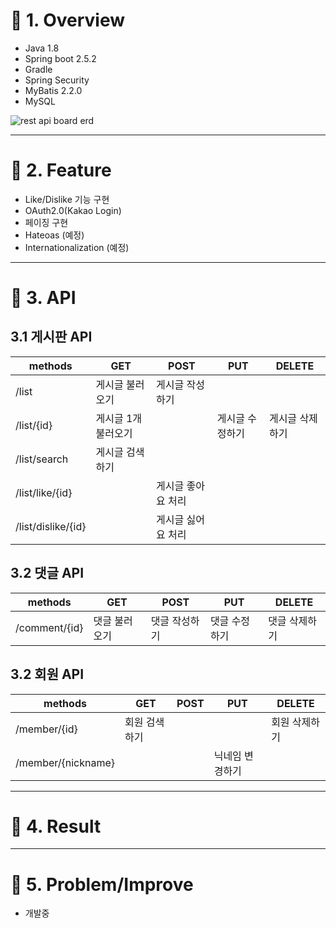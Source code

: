 # :pushpin: 1. Overview
* Java 1.8
* Spring boot 2.5.2
* Gradle
* Spring Security
* MyBatis 2.2.0
* MySQL

![rest api board erd](https://user-images.githubusercontent.com/52540882/127374959-e207f0a2-144f-43be-b13b-da2a0c179685.jpg)
      

****
# :pushpin: 2. Feature
* Like/Dislike 기능 구현
* OAuth2.0(Kakao Login)
* 페이징 구현
* Hateoas (예정)
* Internationalization (예정)


****
# :pushpin: 3. API
## 3.1 게시판 API
|methods|GET|POST|PUT|DELETE|
|------|---|---|---|---|
|/list|게시글 불러오기|게시글 작성하기|
|/list/{id}|게시글 1개 불러오기||게시글 수정하기|게시글 삭제하기|
|/list/search|게시글 검색하기|||
|/list/like/{id}||게시글 좋아요 처리||
|/list/dislike/{id}||게시글 싫어요 처리||   
   
      
## 3.2 댓글 API
|methods|GET|POST|PUT|DELETE|
|------|---|---|---|---|
|/comment/{id}|댓글 불러오기|댓글 작성하기|댓글 수정하기|댓글 삭제하기
   
      
## 3.2 회원 API
|methods|GET|POST|PUT|DELETE|
|------|---|---|---|---|
|/member/{id}|회원 검색하기|||회원 삭제하기
|/member/{nickname}|||닉네임 변경하기|
****

         
# :pushpin: 4. Result

         
****
# :pushpin: 5. Problem/Improve
* 개발중
